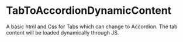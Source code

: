 # TabToAccordionDynamicContent
A basic html and Css for Tabs which can change to Accordion. The tab content will be loaded dynamically through JS.

